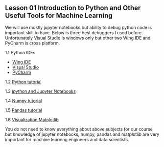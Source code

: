 
## Lesson 01 Introduction to Python and Other Useful Tools for Machine Learning

We will use mostly jupyter notebooks but ability to debug python code is important skill to have.
Below is three best debuggers I used before.
Unfortunately Visual Studio is windows only but other two Wing IDE and PyCharm is cross platform.

1.1 Python IDEs

- [Wing IDE](https://wingware.com/)
- [Visual Studio](https://visualstudio.microsoft.com/vs/features/python/)
- [PyCharm](https://www.jetbrains.com/pycharm)

1.2 [Python tutorial](python-introduction.md)



1.3 [Ipython and Jupyter Notebooks](https://jakevdp.github.io/PythonDataScienceHandbook/01.00-ipython-beyond-normal-python.html)

1.4 [Numpy tutorial](https://jakevdp.github.io/PythonDataScienceHandbook/02.00-introduction-to-numpy.html)

1.5 [Pandas tutorial](https://jakevdp.github.io/PythonDataScienceHandbook/03.00-introduction-to-pandas.html)

1.6 [Visualization Matplotlib](https://jakevdp.github.io/PythonDataScienceHandbook/04.00-introduction-to-matplotlib.html)

You do not need to know everything about above subjects for our course but knowledge of jupyter notebooks, numpy, pandas and matplotlib are very important for machine learning engineers and data scientists.
